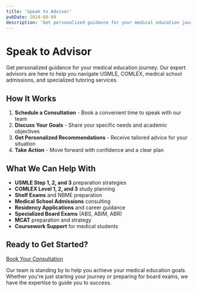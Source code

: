 ```yaml
---
title: 'Speak to Advisor'
pubDate: 2024-09-09
description: 'Get personalized guidance for your medical education journey. Speak with one of our expert advisors about USMLE, COMLEX, admissions, and tutoring services.'
---
```


# Speak to Advisor

Get personalized guidance for your medical education journey. Our expert advisors are here to help you navigate USMLE, COMLEX, medical school admissions, and specialized tutoring services.

## How It Works

1. **Schedule a Consultation** - Book a convenient time to speak with our team
2. **Discuss Your Goals** - Share your specific needs and academic objectives
3. **Get Personalized Recommendations** - Receive tailored advice for your situation
4. **Take Action** - Move forward with confidence and a clear plan

## What We Can Help With

- **USMLE Step 1, 2, and 3** preparation strategies
- **COMLEX Level 1, 2, and 3** study planning
- **Shelf Exams** and NBME preparation
- **Medical School Admissions** consulting
- **Residency Applications** and career guidance
- **Specialized Board Exams** (ABS, ABIM, ABR)
- **MCAT** preparation and strategy
- **Coursework Support** for medical students

## Ready to Get Started?

[Book Your Consultation](/purchase-discounted-session/)

Our team is standing by to help you achieve your medical education goals. Whether you're just starting your journey or preparing for board exams, we have the expertise to guide you to success.
